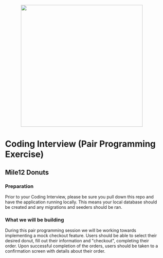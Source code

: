 <p align="center"><a href="https://laravel.com" target="_blank"><img src="https://djt5b5tbv8dig.cloudfront.net/wp-content/uploads/mile6-logo.svg" width="400"></a></p>

# Coding Interview (Pair Programming Exercise)

## Mile12 Donuts 

### Preparation 
Prior to your Coding Interview, please be sure you pull down this repo and have the application running locally. This means your local database should be created and any migrations and seeders should be ran.  

### What we will be building 
During this pair programming session we will be working towards implementing a mock checkout feature. Users should be able to select their desired donut, fill out their information and "checkout", completing their order. Upon successful completion of the orders, users should be taken to a confirmation screen with details about their order.  
